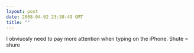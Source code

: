 ```yaml
---
layout: post
date: 2008-04-02 23:38:49 GMT
title: ""
---
```

I obviuosly need to pay more attention when typing on the iPhone. Shute = shure